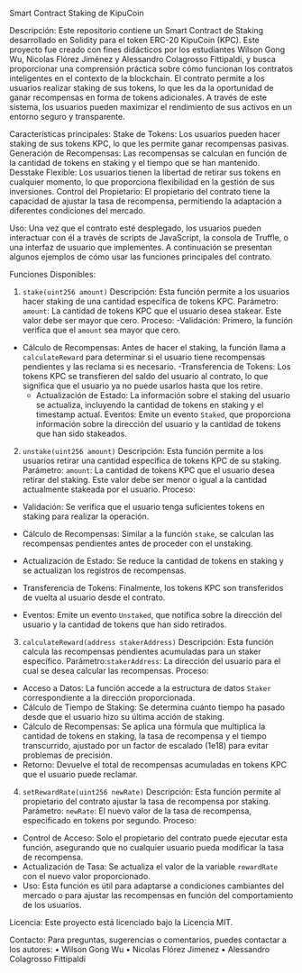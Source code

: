 Smart Contract Staking de KipuCoin

Descripción:
Este repositorio contiene un Smart Contract de Staking desarrollado en Solidity para el token ERC-20 KipuCoin (KPC). Este proyecto fue creado con fines didácticos por los estudiantes Wilson Gong Wu, Nicolas Flórez Jiménez y Alessandro Colagrosso Fittipaldi, y busca proporcionar una comprensión práctica sobre cómo funcionan los contratos inteligentes en el contexto de la blockchain.
El contrato permite a los usuarios realizar staking de sus tokens, lo que les da la oportunidad de ganar recompensas en forma de tokens adicionales. A través de este sistema, los usuarios pueden maximizar el rendimiento de sus activos en un entorno seguro y transparente.

Características principales:
Stake de Tokens: Los usuarios pueden hacer staking de sus tokens KPC, lo que les permite ganar recompensas pasivas.
Generación de Recompensas: Las recompensas se calculan en función de la cantidad de tokens en staking y el tiempo que se han mantenido.
Desstake Flexible: Los usuarios tienen la libertad de retirar sus tokens en cualquier momento, lo que proporciona flexibilidad en la gestión de sus inversiones.
Control del Propietario: El propietario del contrato tiene la capacidad de ajustar la tasa de recompensa, permitiendo la adaptación a diferentes condiciones del mercado.

Uso:
Una vez que el contrato esté desplegado, los usuarios pueden interactuar con él a través de scripts de JavaScript, la consola de Truffle, o una interfaz de usuario que implementes. A continuación se presentan algunos ejemplos de cómo usar las funciones principales del contrato.

Funciones Disponibles:

1. `stake(uint256 amount)`
Descripción: Esta función permite a los usuarios hacer staking de una cantidad específica de tokens KPC. 
Parámetro: `amount`: La cantidad de tokens KPC que el usuario desea stakear. Este valor debe ser mayor que cero.
 Proceso:
  -Validación: Primero, la función verifica que el `amount` sea mayor que cero.
- Cálculo de Recompensas: Antes de hacer el staking, la función llama a `calculateReward` para determinar si el usuario tiene recompensas pendientes y las reclama si es necesario.
  -Transferencia de Tokens: Los tokens KPC se transfieren del saldo del usuario al contrato, lo que significa que el usuario ya no puede usarlos hasta que los retire.
  - Actualización de Estado: La información sobre el staking del usuario se actualiza, incluyendo la cantidad de tokens en staking y el timestamp actual.
Eventos: Emite un evento `Staked`, que proporciona información sobre la dirección del usuario y la cantidad de tokens que han sido stakeados.

2. `unstake(uint256 amount)`
Descripción: Esta función permite a los usuarios retirar una cantidad específica de tokens KPC de su staking.
Parámetro: `amount`: La cantidad de tokens KPC que el usuario desea retirar del staking. Este valor debe ser menor o igual a la cantidad actualmente stakeada por el usuario.
Proceso:
  - Validación: Se verifica que el usuario tenga suficientes tokens en staking para realizar la operación.
  - Cálculo de Recompensas: Similar a la función `stake`, se calculan las recompensas pendientes antes de proceder con el unstaking.
  - Actualización de Estado: Se reduce la cantidad de tokens en staking y se actualizan los registros de recompensas.
  - Transferencia de Tokens: Finalmente, los tokens KPC son transferidos de vuelta al usuario desde el contrato.

- Eventos: Emite un evento `Unstaked`, que notifica sobre la dirección del usuario y la cantidad de tokens que han sido retirados.

3. `calculateReward(address stakerAddress)`
Descripción: Esta función calcula las recompensas pendientes acumuladas para un staker específico.
Parámetro:`stakerAddress`: La dirección del usuario para el cual se desea calcular las recompensas.
Proceso:
  - Acceso a Datos: La función accede a la estructura de datos `Staker` correspondiente a la dirección proporcionada.
  - Cálculo de Tiempo de Staking: Se determina cuánto tiempo ha pasado desde que el usuario hizo su última acción de staking.
  - Cálculo de Recompensas: Se aplica una fórmula que multiplica la cantidad de tokens en staking, la tasa de recompensa y el tiempo transcurrido, ajustado por un factor de escalado (1e18) para evitar problemas de precisión.
- Retorno: Devuelve el total de recompensas acumuladas en tokens KPC que el usuario puede reclamar.

4. `setRewardRate(uint256 newRate)`
Descripción: Esta función permite al propietario del contrato ajustar la tasa de recompensa por staking.
Parámetro: `newRate`: El nuevo valor de la tasa de recompensa, especificado en tokens por segundo.
Proceso:
  - Control de Acceso: Solo el propietario del contrato puede ejecutar esta función, asegurando que no cualquier usuario pueda modificar la tasa de recompensa.
  - Actualización de Tasa: Se actualiza el valor de la variable `rewardRate` con el nuevo valor proporcionado.
- Uso: Esta función es útil para adaptarse a condiciones cambiantes del mercado o para ajustar las recompensas en función del comportamiento de los usuarios.


Licencia:
Este proyecto está licenciado bajo la Licencia MIT. 

Contacto:
Para preguntas, sugerencias o comentarios, puedes contactar a los autores:
    • Wilson Gong Wu
    • Nicolas Flórez Jimenez
    • Alessandro Colagrosso Fittipaldi
    
